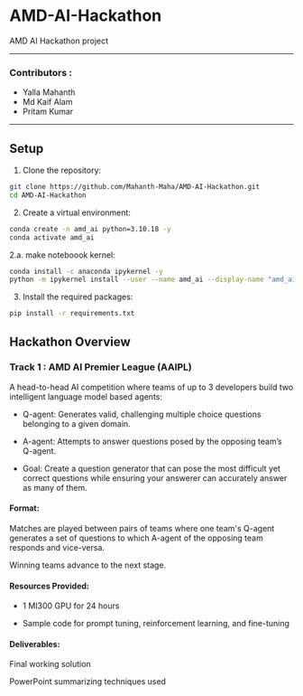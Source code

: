 # AMD-AI-Hackathon
AMD AI Hackathon project 


---

### Contributors :
* Yalla Mahanth 
* Md Kaif Alam 
* Pritam Kumar
---


## Setup 

1. Clone the repository:
```bash
git clone https://github.com/Mahanth-Maha/AMD-AI-Hackathon.git
cd AMD-AI-Hackathon
```

2. Create a virtual environment:
```bash 
conda create -n amd_ai python=3.10.18 -y 
conda activate amd_ai
```

2.a. make noteboook kernel:
```bash
conda install -c anaconda ipykernel -y
python -m ipykernel install --user --name amd_ai --display-name "amd_ai"
``` 

3. Install the required packages:
```bash
pip install -r requirements.txt
```


## Hackathon Overview

### Track 1 : AMD AI Premier League (AAIPL)

A head-to-head AI competition where teams of up to 3 developers build two intelligent language model based agents:

* ​Q-agent: Generates valid, challenging multiple choice questions belonging to a given domain.

* ​A-agent: Attempts to answer questions posed by the opposing team’s Q-agent.

* ​Goal: Create a question generator that can pose the most difficult yet correct questions while ensuring your answerer can accurately answer as many of them.

#### ​Format:

​Matches are played between pairs of teams where one team's Q-agent generates a set of questions to which A-agent of the opposing team responds and vice-versa.

​Winning teams advance to the next stage.

#### ​Resources Provided:

* ​1 MI300 GPU for 24 hours

* Sample code for prompt tuning, reinforcement learning, and fine-tuning

#### ​Deliverables:

​Final working solution

​PowerPoint summarizing techniques used



